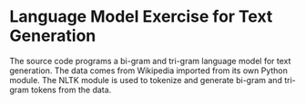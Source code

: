 # Language Model Exercise for Text Generation

The source code programs a bi-gram and tri-gram language model for text generation. The data comes from Wikipedia imported from its own Python module. The NLTK module is used to tokenize and generate bi-gram and tri-gram tokens from the data.